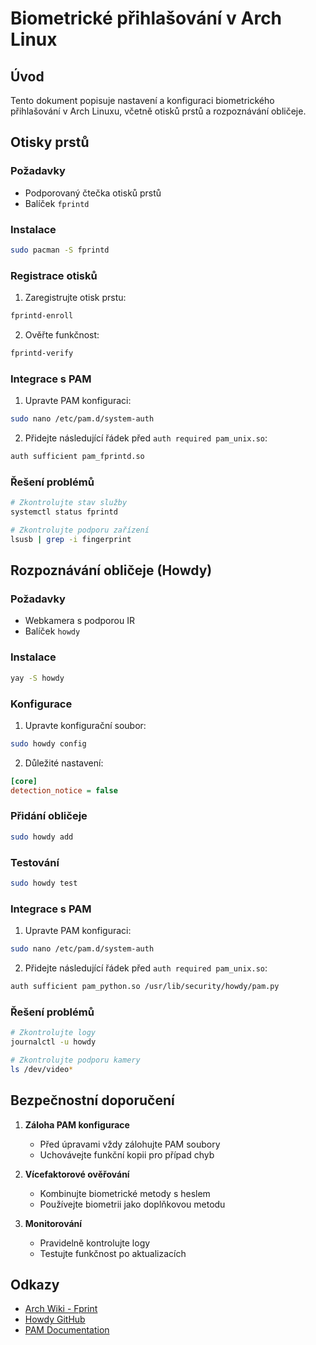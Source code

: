 # Biometrické přihlašování v Arch Linux

## Úvod
Tento dokument popisuje nastavení a konfiguraci biometrického přihlašování v Arch Linuxu, včetně otisků prstů a rozpoznávání obličeje.

## Otisky prstů

### Požadavky
- Podporovaný čtečka otisků prstů
- Balíček `fprintd`

### Instalace
```bash
sudo pacman -S fprintd
```

### Registrace otisků
1. Zaregistrujte otisk prstu:
```bash
fprintd-enroll
```
2. Ověřte funkčnost:
```bash
fprintd-verify
```

### Integrace s PAM
1. Upravte PAM konfiguraci:
```bash
sudo nano /etc/pam.d/system-auth
```
2. Přidejte následující řádek před `auth required pam_unix.so`:
```bash
auth sufficient pam_fprintd.so
```

### Řešení problémů
```bash
# Zkontrolujte stav služby
systemctl status fprintd

# Zkontrolujte podporu zařízení
lsusb | grep -i fingerprint
```

## Rozpoznávání obličeje (Howdy)

### Požadavky
- Webkamera s podporou IR
- Balíček `howdy`

### Instalace
```bash
yay -S howdy
```

### Konfigurace
1. Upravte konfigurační soubor:
```bash
sudo howdy config
```
2. Důležité nastavení:
```ini
[core]
detection_notice = false
```

### Přidání obličeje
```bash
sudo howdy add
```

### Testování
```bash
sudo howdy test
```

### Integrace s PAM
1. Upravte PAM konfiguraci:
```bash
sudo nano /etc/pam.d/system-auth
```
2. Přidejte následující řádek před `auth required pam_unix.so`:
```bash
auth sufficient pam_python.so /usr/lib/security/howdy/pam.py
```

### Řešení problémů
```bash
# Zkontrolujte logy
journalctl -u howdy

# Zkontrolujte podporu kamery
ls /dev/video*
```

## Bezpečnostní doporučení

1. **Záloha PAM konfigurace**
   - Před úpravami vždy zálohujte PAM soubory
   - Uchovávejte funkční kopii pro případ chyb

2. **Vícefaktorové ověřování**
   - Kombinujte biometrické metody s heslem
   - Používejte biometrii jako doplňkovou metodu

3. **Monitorování**
   - Pravidelně kontrolujte logy
   - Testujte funkčnost po aktualizacích

## Odkazy
- [Arch Wiki - Fprint](https://wiki.archlinux.org/title/Fprint)
- [Howdy GitHub](https://github.com/boltgolt/howdy)
- [PAM Documentation](https://linux.die.net/man/8/pam) 